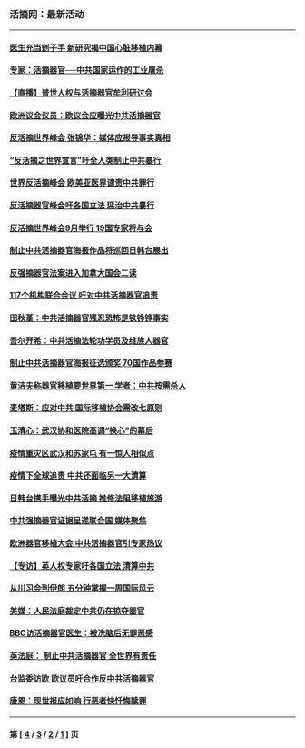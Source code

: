 ### 活摘网：最新活动
---
#### [医生充当刽子手 新研究揭中国心脏移植内幕](../../pages/nf5883/n13772291.md?09300430) 
#### [专家：活摘器官──中共国家运作的工业屠杀](../../pages/nf5883/n13761178.md?09300430) 
#### [【直播】普世人权与活摘器官牟利研讨会](../../pages/nf5883/n13425146.md?09300430) 
#### [欧洲议会议员：欧议会应曝光中共活摘器官](../../pages/nf5883/n13336571.md?09300430) 
#### [反活摘世界峰会 张锦华：媒体应报导事实真相](../../pages/nf5883/n13278502.md?09300430) 
#### [“反活摘之世界宣言”吁全人类制止中共暴行](../../pages/nf5883/n13259730.md?09300430) 
#### [世界反活摘峰会 欧美亚医界谴责中共罪行](../../pages/nf5883/n13253550.md?09300430) 
#### [反活摘器官峰会吁各国立法 惩治中共暴行](../../pages/nf5883/n13245052.md?09300430) 
#### [反活摘世界峰会9月举行 19国专家将与会](../../pages/nf5883/n13201492.md?09300430) 
#### [制止中共活摘器官海报作品将巡回日韩台展出](../../pages/nf5883/n13177791.md?09300430) 
#### [反强摘器官法案进入加拿大国会二读](../../pages/nf5883/n13033450.md?09300430) 
#### [117个机构联合会议 吁对中共活摘器官追责](../../pages/nf5883/n12775087.md?09300430) 
#### [田秋堇：中共活摘器官残忍恐怖是铁铮铮事实](../../pages/nf5883/n12702148.md?09300430) 
#### [吾尔开希：中共活摘法轮功学员及维族人器官](../../pages/nf5883/n12693197.md?09300430) 
#### [制止中共活摘器官海报征选颁奖 70国作品参赛](../../pages/nf5883/n12692050.md?09300430) 
#### [黄洁夫称器官移植要世界第一 学者：中共按需杀人](../../pages/nf5883/n12572329.md?09300430) 
#### [麦塔斯：应对中共 国际移植协会需改七原则](../../pages/nf5883/n12514711.md?09300430) 
#### [玉清心：武汉协和医院高调“换心”的幕后](../../pages/nf5883/n12298730.md?09300430) 
#### [疫情重灾区武汉和苏家屯 有一惊人相似点](../../pages/nf5883/n12150824.md?09300430) 
#### [疫情下全球追责 中共还面临另一大清算](../../pages/nf5883/n12070397.md?09300430) 
#### [日韩台携手曝光中共活摘 推修法阻移植旅游](../../pages/nf5883/n11712046.md?09300430) 
#### [中共强摘器官证据呈递联合国 媒体聚焦](../../pages/nf5883/n11546426.md?09300430) 
#### [欧洲器官移植大会 中共活摘器官引专家热议](../../pages/nf5883/n11539095.md?09300430) 
#### [【专访】英人权专家吁各国立法 清算中共](../../pages/nf5883/n11367315.md?09300430) 
#### [从川习会到伊朗 五分钟掌握一周国际风云](../../pages/nf5883/n11338520.md?09300430) 
#### [美媒：人民法庭裁定中共仍在掠夺器官](../../pages/nf5883/n11334897.md?09300430) 
#### [BBC访活摘器官医生：被洗脑后无罪恶感](../../pages/nf5883/n11335935.md?09300430) 
#### [英法庭： 制止中共活摘器官 全世界有责任](../../pages/nf5883/n11330691.md?09300430) 
#### [台监委访欧 欧议员吁合作反中共活摘器官](../../pages/nf5883/n11109190.md?09300430) 
#### [唐恩：现世报应如响 行恶者快忏悔赎罪](../../pages/nf5883/n11104016.md?09300430) 

---
#### 第 [ [4](./4.md?09300430) / [3](./3.md?09300430) / [2](./2.md?09300430) / [1](./1.md?09300430) ] 页
